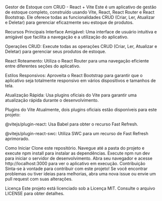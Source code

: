 Gestor de Estoque com CRUD - React + Vite
Este é um aplicativo de gestão de estoque completo, construído usando Vite, React, React Router e React Bootstrap. Ele oferece todas as funcionalidades CRUD (Criar, Ler, Atualizar e Deletar) para gerenciar eficazmente seu estoque de produtos.

Recursos Principais
Interface Amigável: Uma interface de usuário intuitiva e amigável que facilita a navegação e a utilização do aplicativo.

Operações CRUD: Execute todas as operações CRUD (Criar, Ler, Atualizar e Deletar) para gerenciar seus produtos de estoque.

React Roteamento: Utiliza o React Router para uma navegação eficiente entre diferentes seções do aplicativo.

Estilos Responsivos: Aproveita o React Bootstrap para garantir que o aplicativo seja totalmente responsivo em vários dispositivos e tamanhos de tela.

Atualização Rápida: Usa plugins oficiais do Vite para garantir uma atualização rápida durante o desenvolvimento.

Plugins do Vite
Atualmente, dois plugins oficiais estão disponíveis para este projeto:

@vitejs/plugin-react: Usa Babel para obter o recurso Fast Refresh.

@vitejs/plugin-react-swc: Utiliza SWC para um recurso de Fast Refresh aprimorado.

Como Iniciar
Clone este repositório.
Navegue até a pasta do projeto e execute npm install para instalar as dependências.
Execute npm run dev para iniciar o servidor de desenvolvimento.
Abra seu navegador e acesse http://localhost:3000 para ver o aplicativo em execução.
Contribuição
Sinta-se à vontade para contribuir com este projeto! Se você encontrar problemas ou tiver ideias para melhorias, abra uma nova issue ou envie um pull request com suas alterações.

Licença
Este projeto está licenciado sob a Licença MIT. Consulte o arquivo LICENSE para obter detalhes.
